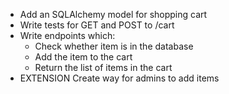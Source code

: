 [//]: <> (name: Adding and Retrieving Items from the Cart)
[//]: <> (author: Joe Turner)
[//]: <> (type: code from scratch)
[//]: <> (time: 60)

*	Add an SQLAlchemy model for shopping cart
*	Write tests for GET and POST to /cart
*	Write endpoints which:
	*	Check whether item is in the database
	*	Add the item to the cart
	*	Return the list of items in the cart
*	EXTENSION Create way for admins to add items